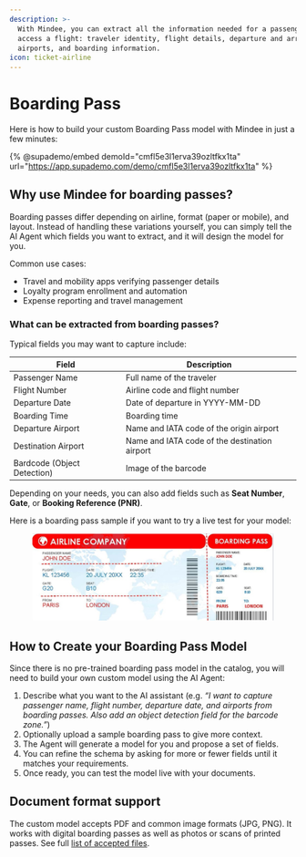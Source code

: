 ```yaml
---
description: >-
  With Mindee, you can extract all the information needed for a passenger to
  access a flight: traveler identity, flight details, departure and arrival
  airports, and boarding information.
icon: ticket-airline
---
```


# Boarding Pass

Here is how to build your custom Boarding Pass model with Mindee in just a few minutes:

{% @supademo/embed demoId="cmfl5e3l1erva39ozltfkx1ta" url="https://app.supademo.com/demo/cmfl5e3l1erva39ozltfkx1ta" %}

## Why use Mindee for boarding passes?

Boarding passes differ depending on airline, format (paper or mobile), and layout. Instead of handling these variations yourself, you can simply tell the AI Agent which fields you want to extract, and it will design the model for you.

Common use cases:

* Travel and mobility apps verifying passenger details
* Loyalty program enrollment and automation
* Expense reporting and travel management

### What can be extracted from boarding passes?

Typical fields you may want to capture include:

| Field                       | Description                                   |
| --------------------------- | --------------------------------------------- |
| Passenger Name              | Full name of the traveler                     |
| Flight Number               | Airline code and flight number                |
| Departure Date              | Date of departure in YYYY-MM-DD               |
| Boarding Time               | Boarding time                                 |
| Departure Airport           | Name and IATA code of the origin airport      |
| Destination Airport         | Name and IATA code of the destination airport |
| Bardcode (Object Detection) | Image of the barcode                          |

Depending on your needs, you can also add fields such as **Seat Number**, **Gate**, or **Booking Reference (PNR)**.

Here is a boarding pass sample if you want to try a live test for your model:

<figure><img src="../.gitbook/assets/boarding-pass-sample.jpg" alt="a fake boarding pass"><figcaption></figcaption></figure>

## How to Create your Boarding Pass Model

Since there is no pre-trained boarding pass model in the catalog, you will need to build your own custom model using the AI Agent:

1. Describe what you want to the AI assistant (e.g. _“I want to capture passenger name, flight number, departure date, and airports from boarding passes. Also add an object detection field for the barcode zone.”_)
2. Optionally upload a sample boarding pass to give more context.
3. The Agent will generate a model for you and propose a set of fields.
4. You can refine the schema by asking for more or fewer fields until it matches your requirements.
5. Once ready, you can test the model live with your documents.

## Document format support

The custom model accepts PDF and common image formats (JPG, PNG). It works with digital boarding passes as well as photos or scans of printed passes. See full [list of accepted files](https://docs.mindee.com/integrations/technical-limitations#accepted-files).
